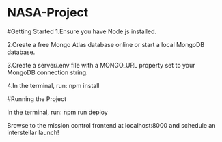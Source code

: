 # NASA-Project


#Getting Started
1.Ensure you have Node.js installed.

2.Create a free Mongo Atlas database online or start a local MongoDB database.

3.Create a server/.env file with a MONGO_URL property set to your MongoDB connection string.

4.In the terminal, run: npm install

#Running the Project

In the terminal, run: npm run deploy

Browse to the mission control frontend at localhost:8000 and schedule an interstellar launch!
